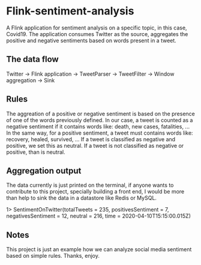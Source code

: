 # Flink-sentiment-analysis

A Flink application for sentiment analysis on a specific topic, in this case, Covid19.
The application consumes Twitter as the source, aggregates the positive and negative sentiments based on words present in a tweet.

## The data flow
Twitter -> Flink application -> TweetParser -> TweetFilter -> Window aggregation -> Sink

## Rules
The aggreation of a positive or negative sentiment is based on the presence of one of the words previously defined.
In our case, a tweet is counted as a negative sentiment if it contains words like: death, new cases, fatalities, ...
In the same way, for a positive sentiment, a tweet must contains words like: recovery, healed, survived, ...
If a tweet is classified as negative and positive, we set this as neutral. If a tweet is not classified as negative or positive, than is neutral. 


## Aggregation output
The data currently is just printed on the terminal, if anyone wants to contribute to this project, specially building a front end, I would be more than help to sink the data in a datastore like Redis or MySQL.

1> SentimentOnTwitter(totalTweets = 235, positivesSentiment = 7, negativesSentiment = 12, neutral = 216, time = 2020-04-10T15:15:00.015Z)

## Notes
This project is just an example how we can analyze social media sentiment based on simple rules.
Thanks, enjoy.
